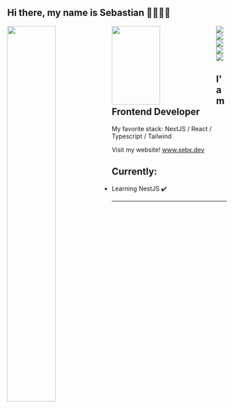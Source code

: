 ## Hi there, my name is Sebastian 👋🧑🏻‍💻

<img align="left" width="47%" src="https://github-readme-stats.vercel.app/api?username=ankerx&show_icons=true&theme=tokyonight" />
<img align="left" width="47%" height="180px" src="https://github-readme-stats.vercel.app/api/top-langs/?username=ankerx&layout=compact"/>
<img align="left" src="https://img.shields.io/badge/react-%2320232a.svg?style=for-the-badge&logo=react&logoColor=%2361DAFB" />
<img align="left" src="https://img.shields.io/badge/Next-black?style=for-the-badge&logo=next.js&logoColor=white" />
<img align="left" src="https://img.shields.io/badge/javascript-%23323330.svg?style=for-the-badge&logo=javascript&logoColor=%23F7DF1E" />
<img align="left" src="https://img.shields.io/badge/typescript-%23007ACC.svg?style=for-the-badge&logo=typescript&logoColor=white" />
<img src="https://img.shields.io/badge/tailwindcss-%2338B2AC.svg?style=for-the-badge&logo=tailwind-css&logoColor=white" />

## I'am Frontend Developer


My favorite stack:
NextJS / React / Typescript / Tailwind 

Visit my website! www.sebx.dev

## Currently:
- Learning NestJS ✔️
-----

